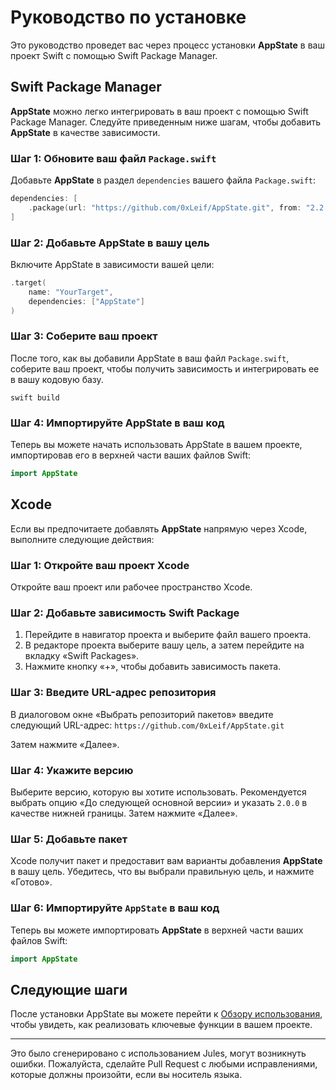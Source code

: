 # Руководство по установке

Это руководство проведет вас через процесс установки **AppState** в ваш проект Swift с помощью Swift Package Manager.

## Swift Package Manager

**AppState** можно легко интегрировать в ваш проект с помощью Swift Package Manager. Следуйте приведенным ниже шагам, чтобы добавить **AppState** в качестве зависимости.

### Шаг 1: Обновите ваш файл `Package.swift`

Добавьте **AppState** в раздел `dependencies` вашего файла `Package.swift`:

```swift
dependencies: [
    .package(url: "https://github.com/0xLeif/AppState.git", from: "2.2.0")
]
```

### Шаг 2: Добавьте AppState в вашу цель

Включите AppState в зависимости вашей цели:

```swift
.target(
    name: "YourTarget",
    dependencies: ["AppState"]
)
```

### Шаг 3: Соберите ваш проект

После того, как вы добавили AppState в ваш файл `Package.swift`, соберите ваш проект, чтобы получить зависимость и интегрировать ее в вашу кодовую базу.

```
swift build
```

### Шаг 4: Импортируйте AppState в ваш код

Теперь вы можете начать использовать AppState в вашем проекте, импортировав его в верхней части ваших файлов Swift:

```swift
import AppState
```

## Xcode

Если вы предпочитаете добавлять **AppState** напрямую через Xcode, выполните следующие действия:

### Шаг 1: Откройте ваш проект Xcode

Откройте ваш проект или рабочее пространство Xcode.

### Шаг 2: Добавьте зависимость Swift Package

1. Перейдите в навигатор проекта и выберите файл вашего проекта.
2. В редакторе проекта выберите вашу цель, а затем перейдите на вкладку «Swift Packages».
3. Нажмите кнопку «+», чтобы добавить зависимость пакета.

### Шаг 3: Введите URL-адрес репозитория

В диалоговом окне «Выбрать репозиторий пакетов» введите следующий URL-адрес: `https://github.com/0xLeif/AppState.git`

Затем нажмите «Далее».

### Шаг 4: Укажите версию

Выберите версию, которую вы хотите использовать. Рекомендуется выбрать опцию «До следующей основной версии» и указать `2.0.0` в качестве нижней границы. Затем нажмите «Далее».

### Шаг 5: Добавьте пакет

Xcode получит пакет и предоставит вам варианты добавления **AppState** в вашу цель. Убедитесь, что вы выбрали правильную цель, и нажмите «Готово».

### Шаг 6: Импортируйте `AppState` в ваш код

Теперь вы можете импортировать **AppState** в верхней части ваших файлов Swift:

```swift
import AppState
```

## Следующие шаги

После установки AppState вы можете перейти к [Обзору использования](usage-overview.md), чтобы увидеть, как реализовать ключевые функции в вашем проекте.

---
Это было сгенерировано с использованием Jules, могут возникнуть ошибки. Пожалуйста, сделайте Pull Request с любыми исправлениями, которые должны произойти, если вы носитель языка.
